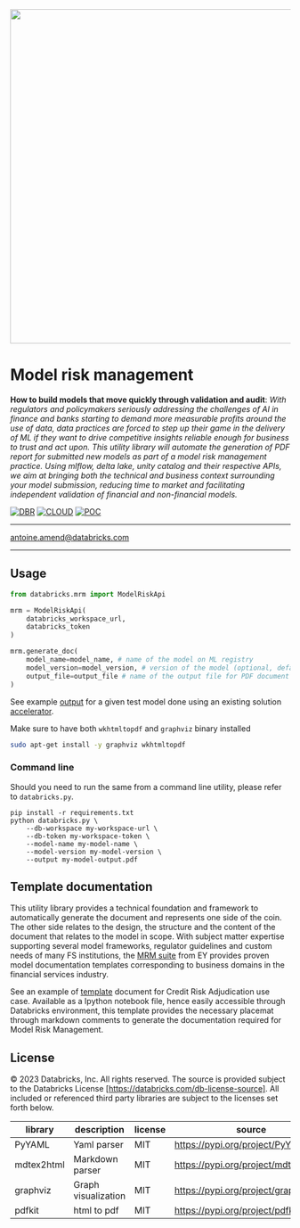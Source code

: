 <img src=https://d1r5llqwmkrl74.cloudfront.net/notebooks/fsi/fs-lakehouse-logo-transparent.png width="600px">

# Model risk management

**How to build models that move quickly through validation and audit**: *With regulators and policymakers seriously
addressing the challenges of AI in finance and banks starting to demand more measurable profits around the use of data,
data practices are forced to step up their game in the delivery of ML if they want to drive competitive insights
reliable enough for business to trust and act upon. This utility library will automate the generation of PDF report for
submitted new models as part of a model risk management practice. Using mlflow, delta lake, unity catalog and their
respective APIs, we aim at bringing both the technical and business context surrounding your model submission, reducing
time to market and facilitating independent validation of financial and non-financial models.*

[![DBR](https://img.shields.io/badge/DBR-11.3ML-red?logo=databricks&style=for-the-badge)](https://docs.databricks.com/release-notes/runtime/11.3ml.html)
[![CLOUD](https://img.shields.io/badge/CLOUD-ALL-blue?logo=googlecloud&style=for-the-badge)](https://databricks.com/try-databricks)
[![POC](https://img.shields.io/badge/POC-1_days-green?style=for-the-badge)](https://databricks.com/try-databricks)

___

<antoine.amend@databricks.com>

___

## Usage

```python
from databricks.mrm import ModelRiskApi

mrm = ModelRiskApi(
    databricks_workspace_url,
    databricks_token
)

mrm.generate_doc(
    model_name=model_name, # name of the model on ML registry
    model_version=model_version, # version of the model (optional, default is latest)
    output_file=output_file # name of the output file for PDF document
)
```

See example [output](mrm_output.pdf) for a given test model done using an existing solution 
[accelerator](https://github.com/databricks-industry-solutions/value-at-risk). 

Make sure to have both `wkhtmltopdf` and `graphviz` binary installed

```bash
sudo apt-get install -y graphviz wkhtmltopdf
```

### Command line

Should you need to run the same from a command line utility, please refer to `databricks.py`.

```shell
pip install -r requirements.txt
python databricks.py \
    --db-workspace my-workspace-url \
    --db-token my-workspace-token \
    --model-name my-model-name \
    --model-version my-model-version \
    --output my-model-output.pdf
```

## Template documentation

This utility library provides a technical foundation and framework to automatically 
generate the document and represents one side of the coin. The other side relates to the 
design, the structure and the content of the document that relates to the model in scope. 
With subject matter expertise supporting several model frameworks, regulator guidelines and 
custom needs of many FS institutions, the 
[MRM suite](https://www.ey.com/en_gl/financial-services/model-management-platform)
from EY provides proven model documentation templates corresponding to business domains 
in the financial services industry.

See an example of [template](templates/Credit%20Adjudication%20-%20MRM%20Model%20Documentation%20-%20Template.ipynb) 
document for Credit Risk Adjudication use case. Available as a Ipython notebook file, hence easily
accessible through Databricks environment, this template provides the necessary placemat through 
markdown comments to generate the documentation required for Model Risk Management.

## License

© 2023 Databricks, Inc. All rights reserved. The source is provided subject to the Databricks License
[https://databricks.com/db-license-source]. All included or referenced third party libraries are subject to the licenses
set forth below.

| library                          | description         | license | source                                     |
|----------------------------------|---------------------|---------|--------------------------------------------|
| PyYAML                           | Yaml parser         | MIT     | https://pypi.org/project/PyYAML/           |
| mdtex2html                       | Markdown parser     | MIT     | https://pypi.org/project/mdtex2html/        |
| graphviz                         | Graph visualization | MIT     | https://pypi.org/project/graphviz/         |
| pdfkit                           | html to pdf         | MIT     | https://pypi.org/project/pdfkit/           |

